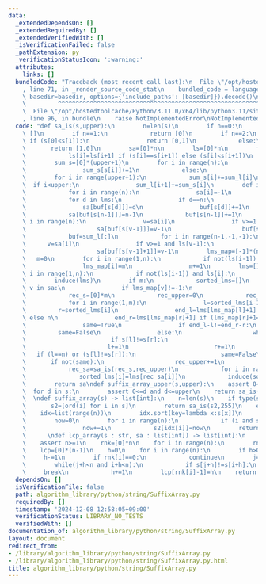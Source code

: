 ```yaml
---
data:
  _extendedDependsOn: []
  _extendedRequiredBy: []
  _extendedVerifiedWith: []
  _isVerificationFailed: false
  _pathExtension: py
  _verificationStatusIcon: ':warning:'
  attributes:
    links: []
  bundledCode: "Traceback (most recent call last):\n  File \"/opt/hostedtoolcache/Python/3.11.0/x64/lib/python3.11/site-packages/onlinejudge_verify/documentation/build.py\"\
    , line 71, in _render_source_code_stat\n    bundled_code = language.bundle(stat.path,\
    \ basedir=basedir, options={'include_paths': [basedir]}).decode()\n          \
    \         ^^^^^^^^^^^^^^^^^^^^^^^^^^^^^^^^^^^^^^^^^^^^^^^^^^^^^^^^^^^^^^^^^^^^^^^^^^^^^^^^^\n\
    \  File \"/opt/hostedtoolcache/Python/3.11.0/x64/lib/python3.11/site-packages/onlinejudge_verify/languages/python.py\"\
    , line 96, in bundle\n    raise NotImplementedError\nNotImplementedError\n"
  code: "def sa_is(s,upper):\n        n=len(s)\n        if n==0:\n            return\
    \ []\n        if n==1:\n            return [0]\n        if n==2:\n           \
    \ if (s[0]<s[1]):\n                return [0,1]\n            else:\n         \
    \       return [1,0]\n        sa=[0]*n\n        ls=[0]*n\n        for i in range(n-2,-1,-1):\n\
    \            ls[i]=ls[i+1] if (s[i]==s[i+1]) else (s[i]<s[i+1])\n        sum_l=[0]*(upper+1)\n\
    \        sum_s=[0]*(upper+1)\n        for i in range(n):\n            if not(ls[i]):\n\
    \                sum_s[s[i]]+=1\n            else:\n                sum_l[s[i]+1]+=1\n\
    \        for i in range(upper+1):\n            sum_s[i]+=sum_l[i]\n          \
    \  if i<upper:\n                sum_l[i+1]+=sum_s[i]\n        def induce(lms):\n\
    \            for i in range(n):\n                sa[i]=-1\n            buf=sum_s[:]\n\
    \            for d in lms:\n                if d==n:\n                    continue\n\
    \                sa[buf[s[d]]]=d\n                buf[s[d]]+=1\n            buf=sum_l[:]\n\
    \            sa[buf[s[n-1]]]=n-1\n            buf[s[n-1]]+=1\n            for\
    \ i in range(n):\n                v=sa[i]\n                if v>=1 and not(ls[v-1]):\n\
    \                    sa[buf[s[v-1]]]=v-1\n                    buf[s[v-1]]+=1\n\
    \            buf=sum_l[:]\n            for i in range(n-1,-1,-1):\n          \
    \      v=sa[i]\n                if v>=1 and ls[v-1]:\n                    buf[s[v-1]+1]-=1\n\
    \                    sa[buf[s[v-1]+1]]=v-1\n        lms_map=[-1]*(n+1)\n     \
    \   m=0\n        for i in range(1,n):\n            if not(ls[i-1]) and ls[i]:\n\
    \                lms_map[i]=m\n                m+=1\n        lms=[]\n        for\
    \ i in range(1,n):\n            if not(ls[i-1]) and ls[i]:\n                lms.append(i)\n\
    \        induce(lms)\n        if m:\n            sorted_lms=[]\n            for\
    \ v in sa:\n                if lms_map[v]!=-1:\n                    sorted_lms.append(v)\n\
    \            rec_s=[0]*m\n            rec_upper=0\n            rec_s[lms_map[sorted_lms[0]]]=0\n\
    \            for i in range(1,m):\n                l=sorted_lms[i-1]\n       \
    \         r=sorted_lms[i]\n                end_l=lms[lms_map[l]+1] if (lms_map[l]+1<m)\
    \ else n\n                end_r=lms[lms_map[r]+1] if (lms_map[r]+1<m) else n\n\
    \                same=True\n                if end_l-l!=end_r-r:\n           \
    \         same=False\n                else:\n                    while(l<end_l):\n\
    \                        if s[l]!=s[r]:\n                            break\n \
    \                       l+=1\n                        r+=1\n                 \
    \   if (l==n) or (s[l]!=s[r]):\n                        same=False\n         \
    \       if not(same):\n                    rec_upper+=1\n                rec_s[lms_map[sorted_lms[i]]]=rec_upper\n\
    \            rec_sa=sa_is(rec_s,rec_upper)\n            for i in range(m):\n \
    \               sorted_lms[i]=lms[rec_sa[i]]\n            induce(sorted_lms)\n\
    \        return sa\ndef suffix_array_upper(s,upper):\n    assert 0<=upper\n  \
    \  for d in s:\n        assert 0<=d and d<=upper\n    return sa_is(s,upper)\n\
    \  \ndef suffix_array(s) -> list[int]:\n    n=len(s)\n    if type(s)==str:\n \
    \       s2=[ord(i) for i in s]\n        return sa_is(s2,255)\n    else:\n    \
    \    idx=list(range(n))\n        idx.sort(key=lambda x:s[x])\n        s2=[0]*n\n\
    \        now=0\n        for i in range(n):\n            if (i and s[idx[i-1]]!=s[idx[i]]):\n\
    \                now+=1\n            s2[idx[i]]=now\n        return sa_is(s2,now)\n\
    \      \ndef lcp_array(s : str, sa : list[int]) -> list[int]:\n    n=len(s)\n\
    \    assert n>=1\n    rnk=[0]*n\n    for i in range(n):\n        rnk[sa[i]]=i\n\
    \    lcp=[0]*(n-1)\n    h=0\n    for i in range(n):\n        if h>0:\n       \
    \     h-=1\n        if rnk[i]==0:\n            continue\n        j=sa[rnk[i]-1]\n\
    \        while(j+h<n and i+h<n):\n            if s[j+h]!=s[i+h]:\n           \
    \     break\n            h+=1\n        lcp[rnk[i]-1]=h\n    return lcp"
  dependsOn: []
  isVerificationFile: false
  path: algorithm_library/python/string/SuffixArray.py
  requiredBy: []
  timestamp: '2024-12-08 12:58:05+09:00'
  verificationStatus: LIBRARY_NO_TESTS
  verifiedWith: []
documentation_of: algorithm_library/python/string/SuffixArray.py
layout: document
redirect_from:
- /library/algorithm_library/python/string/SuffixArray.py
- /library/algorithm_library/python/string/SuffixArray.py.html
title: algorithm_library/python/string/SuffixArray.py
---
```

